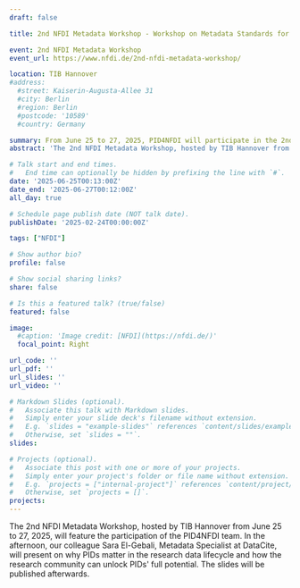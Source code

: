 ```yaml
---
draft: false

title: 2nd NFDI Metadata Workshop - Workshop on Metadata Standards for Research Data Management

event: 2nd NFDI Metadata Workshop
event_url: https://www.nfdi.de/2nd-nfdi-metadata-workshop/

location: TIB Hannover
#address:
  #street: Kaiserin-Augusta-Allee 31
  #city: Berlin
  #region: Berlin
  #postcode: '10589'
  #country: Germany

summary: From June 25 to 27, 2025, PID4NFDI will participate in the 2nd NFDI Metadata Workshop at TIB Hannover.
abstract: 'The 2nd NFDI Metadata Workshop, hosted by TIB Hannover from June 25 to 27, 2025, will feature the participation of the PID4NFDI team.'

# Talk start and end times.
#   End time can optionally be hidden by prefixing the line with `#`.
date: '2025-06-25T00:13:00Z'
date_end: '2025-06-27T00:12:00Z'
all_day: true

# Schedule page publish date (NOT talk date).
publishDate: '2025-02-24T00:00:00Z'

tags: ["NFDI"]

# Show author bio?
profile: false

# Show social sharing links?
share: false

# Is this a featured talk? (true/false)
featured: false

image:
  #caption: 'Image credit: [NFDI](https://nfdi.de/)'
  focal_point: Right

url_code: ''
url_pdf: ''
url_slides: ''
url_video: ''

# Markdown Slides (optional).
#   Associate this talk with Markdown slides.
#   Simply enter your slide deck's filename without extension.
#   E.g. `slides = "example-slides"` references `content/slides/example-slides.md`.
#   Otherwise, set `slides = ""`.
slides:

# Projects (optional).
#   Associate this post with one or more of your projects.
#   Simply enter your project's folder or file name without extension.
#   E.g. `projects = ["internal-project"]` references `content/project/deep-learning/index.md`.
#   Otherwise, set `projects = []`.
projects:
---
```


The 2nd NFDI Metadata Workshop, hosted by TIB Hannover from June 25 to 27, 2025, will feature the participation of the PID4NFDI team. In the afternoon, our colleague Sara El-Gebali, Metadata Specialist at DataCite, will present on why PIDs matter in the research data lifecycle and how the research community can unlock PIDs' full potential.
The slides will be published afterwards.

